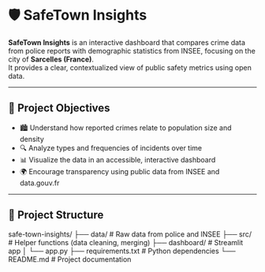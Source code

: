 # 🛡️ SafeTown Insights

**SafeTown Insights** is an interactive dashboard that compares crime data from police reports with demographic statistics from INSEE, focusing on the city of **Sarcelles (France)**.  
It provides a clear, contextualized view of public safety metrics using open data.

---

## 📌 Project Objectives

- 🏙️ Understand how reported crimes relate to population size and density
- 🔍 Analyze types and frequencies of incidents over time
- 📊 Visualize the data in an accessible, interactive dashboard
- 🌍 Encourage transparency using public data from INSEE and data.gouv.fr

---

## 📂 Project Structure

safe-town-insights/
├── data/ # Raw data from police and INSEE
├── src/ # Helper functions (data cleaning, merging)
├── dashboard/ # Streamlit app
│ └── app.py
├── requirements.txt # Python dependencies
└── README.md # Project documentation